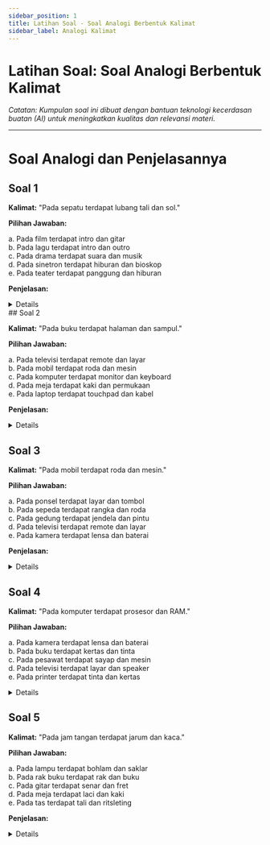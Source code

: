 ```yaml
---
sidebar_position: 1
title: Latihan Soal - Soal Analogi Berbentuk Kalimat 
sidebar_label: Analogi Kalimat
---
```


# Latihan Soal: Soal Analogi Berbentuk Kalimat

_Catatan: Kumpulan soal ini dibuat dengan bantuan teknologi kecerdasan buatan (AI) untuk meningkatkan kualitas dan relevansi materi._

---


# Soal Analogi dan Penjelasannya

## Soal 1

**Kalimat:** "Pada sepatu terdapat lubang tali dan sol."

**Pilihan Jawaban:**

a. Pada film terdapat intro dan gitar  
b. Pada lagu terdapat intro dan outro  
c. Pada drama terdapat suara dan musik  
d. Pada sinetron terdapat hiburan dan bioskop  
e. Pada teater terdapat panggung dan hiburan

**Penjelasan:**

<details>

**Jawaban:** b. Pada lagu terdapat intro dan outro

**a. Pada film terdapat intro dan gitar**  
Intro adalah bagian awal film, tetapi gitar bukan bagian dari struktur film. Gitar adalah alat musik yang bisa digunakan dalam film, tetapi tidak setara dengan hubungan lubang tali dan sol dalam sepatu.

**b. Pada lagu terdapat intro dan outro**  
Intro dan outro adalah dua bagian penting dari struktur sebuah lagu. Intro terletak di awal lagu, sedangkan outro berada di akhir. Ini mirip dengan hubungan lubang tali dan sol pada sepatu: lubang tali adalah bagian atas yang penting untuk mengikat sepatu, sementara sol adalah bagian bawah yang penting untuk fungsi dasar sepatu.

**c. Pada drama terdapat suara dan musik**  
Suara dan musik adalah elemen penting dalam drama, tetapi mereka tidak memiliki hubungan struktur yang sama seperti lubang tali dan sol dalam sepatu. Suara dan musik mendukung narasi, sedangkan lubang tali dan sol adalah komponen struktural dari sepatu.

**d. Pada sinetron terdapat hiburan dan bioskop**  
Hiburan adalah genre dari sinetron, sedangkan bioskop adalah tempat menonton sinetron. Ini tidak mencerminkan hubungan antara dua komponen yang saling melengkapi dalam struktur seperti lubang tali dan sol dalam sepatu.

**e. Pada teater terdapat panggung dan hiburan**  
Panggung adalah tempat di mana pertunjukan teater berlangsung, sementara hiburan adalah tujuan dari teater. Meskipun keduanya berhubungan dengan teater, mereka tidak memiliki hubungan struktur yang sama seperti lubang tali dan sol dalam sepatu.

</details>
## Soal 2

**Kalimat:** "Pada buku terdapat halaman dan sampul."

**Pilihan Jawaban:**

a. Pada televisi terdapat remote dan layar  
b. Pada mobil terdapat roda dan mesin  
c. Pada komputer terdapat monitor dan keyboard  
d. Pada meja terdapat kaki dan permukaan  
e. Pada laptop terdapat touchpad dan kabel


**Penjelasan:**

<details>

**Jawaban:** d. Pada meja terdapat kaki dan permukaan


**a. Pada televisi terdapat remote dan layar**  
Remote dan layar adalah dua komponen televisi, namun remote adalah aksesori tambahan sedangkan layar adalah bagian utama. Ini tidak sepenuhnya setara dengan halaman dan sampul pada buku, di mana kedua elemen adalah bagian integral dari struktur buku.

**b. Pada mobil terdapat roda dan mesin**  
Roda dan mesin adalah dua komponen penting dari mobil. Mesin adalah bagian utama yang memberikan tenaga, sedangkan roda memungkinkan mobil bergerak. Hubungan ini berbeda dari hubungan halaman dan sampul dalam buku, di mana halaman adalah bagian dalam dan sampul adalah bagian luar buku.

**c. Pada komputer terdapat monitor dan keyboard**  
Monitor dan keyboard adalah komponen fungsional dari komputer. Monitor menampilkan informasi, sedangkan keyboard digunakan untuk input data. Meskipun keduanya penting untuk fungsi komputer, hubungan ini berbeda dari hubungan halaman dan sampul dalam buku.

**d. Pada meja terdapat kaki dan permukaan**  
Kaki dan permukaan adalah dua bagian integral dari meja, di mana kaki menyokong meja dan permukaan adalah tempat untuk meletakkan barang. Ini mirip dengan halaman dan sampul pada buku, di mana kedua bagian merupakan komponen struktural dari meja.

**e. Pada laptop terdapat touchpad dan kabel**  
Touchpad adalah bagian dari laptop untuk input, sedangkan kabel bisa menjadi aksesori tambahan. Ini tidak mencerminkan hubungan struktur yang setara dengan halaman dan sampul dalam buku, di mana kedua elemen merupakan bagian integral dari buku.

</details>

## Soal 3

**Kalimat:** "Pada mobil terdapat roda dan mesin."

**Pilihan Jawaban:**

a. Pada ponsel terdapat layar dan tombol  
b. Pada sepeda terdapat rangka dan roda  
c. Pada gedung terdapat jendela dan pintu  
d. Pada televisi terdapat remote dan layar  
e. Pada kamera terdapat lensa dan baterai



**Penjelasan:**

<details>

**Jawaban:** b. Pada sepeda terdapat rangka dan roda

**a. Pada ponsel terdapat layar dan tombol**  
Layar dan tombol adalah dua komponen penting dari ponsel. Namun, layar adalah komponen utama untuk menampilkan informasi, sedangkan tombol digunakan untuk input. Ini tidak mencerminkan hubungan antara roda dan mesin dalam mobil, yang merupakan dua komponen utama dan fungsional dari mobil.

**b. Pada sepeda terdapat rangka dan roda**  
Rangka dan roda adalah dua komponen utama dari sepeda yang bekerja sama untuk fungsi sepeda. Rangka memberikan struktur, sedangkan roda memungkinkan sepeda bergerak. Ini mirip dengan hubungan antara roda dan mesin dalam mobil, di mana kedua komponen berfungsi bersama untuk operasional sepeda.

**c. Pada gedung terdapat jendela dan pintu**  
Jendela dan pintu adalah bagian dari struktur gedung. Meskipun keduanya penting, mereka lebih terkait dengan elemen struktural daripada hubungan fungsional seperti roda dan mesin dalam mobil.

**d. Pada televisi terdapat remote dan layar**  
Remote adalah aksesori tambahan untuk televisi, sedangkan layar adalah komponen utama yang menampilkan gambar. Ini tidak sepenuhnya setara dengan hubungan roda dan mesin dalam mobil, yang merupakan komponen inti dari sistem.

**e. Pada kamera terdapat lensa dan baterai**  
Lensa dan baterai adalah komponen penting dari kamera. Namun, lensa digunakan untuk menangkap gambar dan baterai memberikan daya. Hubungan ini berbeda dari roda dan mesin dalam mobil, yang merupakan dua komponen utama dan fungsional dari sistem.

</details>


## Soal 4

**Kalimat:** "Pada komputer terdapat prosesor dan RAM."

**Pilihan Jawaban:**

a. Pada kamera terdapat lensa dan baterai  
b. Pada buku terdapat kertas dan tinta  
c. Pada pesawat terdapat sayap dan mesin  
d. Pada televisi terdapat layar dan speaker  
e. Pada printer terdapat tinta dan kertas

<details>

<strong>Jawaban:</strong> c. Pada pesawat terdapat sayap dan mesin

**Penjelasan:**

**a. Pada kamera terdapat lensa dan baterai**  
Lensa dan baterai adalah dua komponen penting dari kamera. Namun, lensa dan baterai memiliki fungsi yang berbeda dan tidak bekerja bersama secara langsung dalam cara yang sama seperti prosesor dan RAM dalam komputer. Lensa menangkap gambar, sedangkan baterai memberikan daya.

**b. Pada buku terdapat kertas dan tinta**  
Kertas dan tinta adalah bahan dasar buku. Kertas berfungsi sebagai media untuk teks, sedangkan tinta digunakan untuk mencetak. Walaupun keduanya saling melengkapi dalam pembuatan buku, hubungan ini tidak melibatkan interaksi fungsional yang sama seperti prosesor dan RAM dalam komputer.

**c. Pada pesawat terdapat sayap dan mesin**  
Sayap dan mesin adalah dua komponen utama dari pesawat yang bekerja sama untuk menjalankan fungsi pesawat. Sayap memberikan daya angkat, sedangkan mesin memberikan tenaga dorong. Hubungan ini mirip dengan prosesor dan RAM dalam komputer, di mana kedua komponen berfungsi bersama untuk menjalankan perangkat.

**d. Pada televisi terdapat layar dan speaker**  
Layar dan speaker adalah komponen penting dari televisi yang bekerja bersama untuk memberikan pengalaman audiovisual. Layar menampilkan gambar, sedangkan speaker mengeluarkan suara. Meskipun mereka bekerja bersama, hubungan ini tidak sepenuhnya setara dengan hubungan prosesor dan RAM dalam komputer, yang lebih berfungsi sebagai komponen inti dari sistem.

**e. Pada printer terdapat tinta dan kertas**  
Tinta dan kertas adalah bahan yang digunakan dalam proses pencetakan, di mana tinta mencetak gambar atau teks pada kertas. Walaupun keduanya saling melengkapi dalam proses pencetakan, hubungan mereka berbeda dari prosesor dan RAM dalam komputer, yang merupakan komponen inti yang bekerja bersama untuk fungsi utama perangkat.

</details>


## Soal 5

**Kalimat:** "Pada jam tangan terdapat jarum dan kaca."

**Pilihan Jawaban:**

a. Pada lampu terdapat bohlam dan saklar  
b. Pada rak buku terdapat rak dan buku  
c. Pada gitar terdapat senar dan fret  
d. Pada meja terdapat laci dan kaki  
e. Pada tas terdapat tali dan ritsleting  


**Penjelasan:**

<details>

**Jawaban:** c. Pada gitar terdapat senar dan fret

**a. Pada lampu terdapat bohlam dan saklar**  
Bohlam dan saklar adalah dua komponen dari lampu, di mana bohlam menghasilkan cahaya dan saklar digunakan untuk menghidupkan atau mematikan lampu. Meskipun penting, hubungan ini tidak mencerminkan struktur internal seperti jarum dan kaca pada jam tangan.

**b. Pada rak buku terdapat rak dan buku**  
Rak dan buku adalah dua elemen yang berbeda; rak adalah tempat untuk menyimpan buku, sementara buku adalah objek yang disimpan. Ini tidak menggambarkan hubungan antara dua komponen struktural internal seperti jarum dan kaca pada jam tangan.

**c. Pada gitar terdapat senar dan fret**  
Senar dan fret adalah dua komponen penting dari gitar yang bekerja bersama untuk menghasilkan musik. Senar bergetar untuk menghasilkan nada, sedangkan fret membantu menentukan pitch nada tersebut. Ini mirip dengan hubungan antara jarum dan kaca pada jam tangan, di mana jarum menunjukkan waktu dan kaca melindungi jarum dan dial jam.

**d. Pada meja terdapat laci dan kaki**  
Laci dan kaki adalah dua bagian dari meja, di mana laci digunakan untuk penyimpanan dan kaki memberikan dukungan. Meskipun keduanya bagian dari meja, hubungan ini tidak setara dengan jarum dan kaca pada jam tangan, yang lebih terkait dengan fungsi dan struktur internal.

**e. Pada tas terdapat tali dan ritsleting**  
Tali dan ritsleting adalah komponen dari tas; tali digunakan untuk membawa tas dan ritsleting untuk menutupnya. Ini tidak mencerminkan hubungan antara dua komponen struktural internal seperti jarum dan kaca pada jam tangan.

</details>
